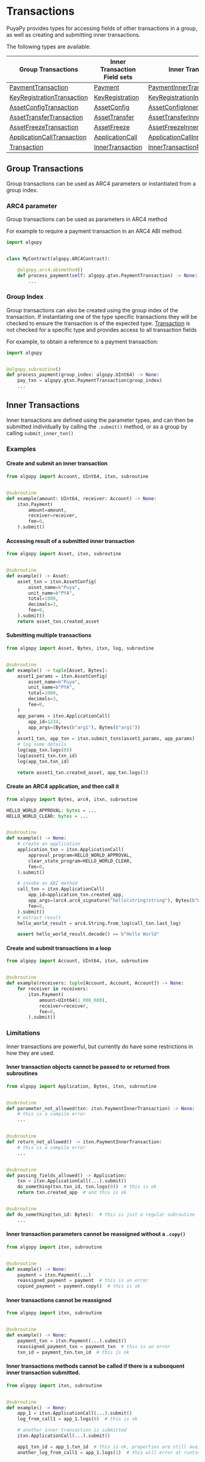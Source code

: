 # Transactions

PuyaPy provides types for accessing fields of other transactions in a group, as well as
creating and submitting inner transactions.

The following types are available:

| Group Transactions                                                   | Inner Transaction Field sets                     | Inner Transaction                                                              |
|----------------------------------------------------------------------|--------------------------------------------------|--------------------------------------------------------------------------------|
| [PaymentTransaction](algopy.gtxn.PaymentTransaction)                 | [Payment](algopy.itxn.Payment)                   | [PaymentInnerTransaction](algopy.itxn.PaymentInnerTransaction)                 |
| [KeyRegistrationTransaction](algopy.gtxn.KeyRegistrationTransaction) | [KeyRegistration](algopy.itxn.KeyRegistration)   | [KeyRegistrationInnerTransaction](algopy.itxn.KeyRegistrationInnerTransaction) |
| [AssetConfigTransaction](algopy.gtxn.AssetConfigTransaction)         | [AssetConfig](algopy.itxn.AssetConfig)           | [AssetConfigInnerTransaction](algopy.itxn.AssetConfigInnerTransaction)         |
| [AssetTransferTransaction](algopy.gtxn.AssetTransferTransaction)     | [AssetTransfer](algopy.itxn.AssetTransfer)       | [AssetTransferInnerTransaction](algopy.itxn.AssetTransferInnerTransaction)     |
| [AssetFreezeTransaction](algopy.gtxn.AssetFreezeTransaction)         | [AssetFreeze](algopy.itxn.AssetFreeze)           | [AssetFreezeInnerTransaction](algopy.itxn.AssetFreezeInnerTransaction)         |
| [ApplicationCallTransaction](algopy.gtxn.ApplicationCallTransaction) | [ApplicationCall](algopy.itxn.ApplicationCall)   | [ApplicationCallInnerTransaction](algopy.itxn.ApplicationCallInnerTransaction) |
| [Transaction](algopy.gtxn.Transaction)                               | [InnerTransaction](algopy.itxn.InnerTransaction) | [InnerTransactionResult](algopy.itxn.InnerTransactionResult)                   |


## Group Transactions

Group transactions can be used as ARC4 parameters or instantiated from a group index.

### ARC4 parameter

Group transactions can be used as parameters in ARC4 method

For example to require a payment transaction in an ARC4 ABI method:

```python
import algopy


class MyContract(algopy.ARC4Contract):

    @algopy.arc4.abimethod()
    def process_payment(self: algopy.gtxn.PaymentTransaction) -> None:
        ...
```

### Group Index

Group transactions can also be created using the group index of the transaction. 
If instantiating one of the type specific transactions they will be checked to ensure the transaction is of the expected type.
[Transaction](algopy.gtxn.Transaction) is not checked for a specific type and provides access to all transaction fields

For example, to obtain a reference to a payment transaction:

```python
import algopy


@algopy.subroutine()
def process_payment(group_index: algopy.UInt64) -> None:
    pay_txn = algopy.gtxn.PaymentTransaction(group_index)
    ...
```

## Inner Transactions

Inner transactions are defined using the parameter types, and can then be submitted individually by calling the
`.submit()` method, or as a group by calling `submit_inner_txn()`


### Examples

#### Create and submit an inner transaction

```python
from algopy import Account, UInt64, itxn, subroutine


@subroutine
def example(amount: UInt64, receiver: Account) -> None:
    itxn.Payment(
        amount=amount,
        receiver=receiver,
        fee=0,
    ).submit()
```

#### Accessing result of a submitted inner transaction

```python
from algopy import Asset, itxn, subroutine


@subroutine
def example() -> Asset:
    asset_txn = itxn.AssetConfig(
        asset_name=b"Puya",
        unit_name=b"PYA",
        total=1000,
        decimals=3,
        fee=0,
    ).submit()
    return asset_txn.created_asset
```

#### Submitting multiple transactions

```python
from algopy import Asset, Bytes, itxn, log, subroutine


@subroutine
def example() -> tuple[Asset, Bytes]:
    asset1_params = itxn.AssetConfig(
        asset_name=b"Puya",
        unit_name=b"PYA",
        total=1000,
        decimals=3,
        fee=0,
    )
    app_params = itxn.ApplicationCall(
        app_id=1234,
        app_args=(Bytes(b"arg1"), Bytes(b"arg1"))
    )
    asset1_txn, app_txn = itxn.submit_txns(asset1_params, app_params)
    # log some details
    log(app_txn.logs(0))
    log(asset1_txn.txn_id)
    log(app_txn.txn_id)

    return asset1_txn.created_asset, app_txn.logs(1)
```

#### Create an ARC4 application, and then call it

```python
from algopy import Bytes, arc4, itxn, subroutine

HELLO_WORLD_APPROVAL: bytes = ...
HELLO_WORLD_CLEAR: bytes = ...


@subroutine
def example() -> None:
    # create an application
    application_txn = itxn.ApplicationCall(
        approval_program=HELLO_WORLD_APPROVAL,
        clear_state_program=HELLO_WORLD_CLEAR,
        fee=0,
    ).submit()

    # invoke an ABI method
    call_txn = itxn.ApplicationCall(
        app_id=application_txn.created_app,
        app_args=(arc4.arc4_signature("hello(string)string"), Bytes(b"World")),
        fee=0,
    ).submit()
    # extract result
    hello_world_result = arc4.String.from_log(call_txn.last_log)

    assert hello_world_result.decode() == b"Hello World"
```

#### Create and submit transactions in a loop

```python
from algopy import Account, UInt64, itxn, subroutine


@subroutine
def example(receivers: tuple[Account, Account, Account]) -> None:
    for receiver in receivers:
        itxn.Payment(
            amount=UInt64(1_000_000),
            receiver=receiver,
            fee=0,
        ).submit()
```
### Limitations

Inner transactions are powerful, but currently do have some restrictions in how they are used.

#### Inner transaction objects cannot be passed to or returned from subroutines

```python
from algopy import Application, Bytes, itxn, subroutine


@subroutine
def parameter_not_allowed(txn: itxn.PaymentInnerTransaction) -> None:
    # this is a compile error
    ...


@subroutine
def return_not_allowed() -> itxn.PaymentInnerTransaction:
    # this is a compile error
    ...


@subroutine
def passing_fields_allowed() -> Application:
    txn = itxn.ApplicationCall(...).submit()
    do_something(txn.txn_id, txn.logs(0))  # this is ok
    return txn.created_app  # and this is ok


@subroutine
def do_something(txn_id: Bytes):  # this is just a regular subroutine
    ...
```

#### Inner transaction parameters cannot be reassigned without a `.copy()`

```python
from algopy import itxn, subroutine


@subroutine
def example() -> None:
    payment = itxn.Payment(...)
    reassigned_payment = payment  # this is an error
    copied_payment = payment.copy()  # this is ok
```

#### Inner transactions cannot be reassigned

```python
from algopy import itxn, subroutine


@subroutine
def example() -> None:
    payment_txn = itxn.Payment(...).submit()
    reassigned_payment_txn = payment_txn  # this is an error
    txn_id = payment_txn.txn_id  # this is ok
```

#### Inner transactions methods cannot be called if there is a subsequent inner transaction submitted.

```python
from algopy import itxn, subroutine


@subroutine
def example() -> None:
    app_1 = itxn.ApplicationCall(...).submit()
    log_from_call1 = app_1.logs(0)  # this is ok

    # another inner transaction is submitted
    itxn.ApplicationCall(...).submit()

    app1_txn_id = app_1.txn_id  # this is ok, properties are still available
    another_log_from_call1 = app_1.logs(1)  # this will error at runtime as the array results are no longer available
```
